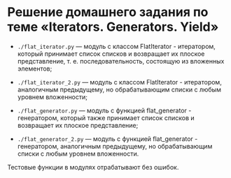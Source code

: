 # Решение домашнего задания по теме «Iterators. Generators. Yield»

- `./flat_iterator.py` — модуль с классом FlatIterator - итератором, который принимает список списков
и возвращает их плоское представление, т. е. последовательность, состоящую из вложенных элементов; 

- `./flat_iterator_2.py` — модуль с классом FlatIterator - итератором, аналогичным предыдущему, 
но обрабатывающим списки с любым уровнем вложенности; 

- `./flat_generator.py` — модуль с функцией flat_generator - генератором, который также принимает список 
списков и возвращает их плоское представление; 

- `./flat_generator_2.py` — модуль с функцией flat_generator - генератором, аналогичным предыдущему, 
но обрабатывающим списки с любым уровнем вложенности.

Тестовые функции в модулях отрабатывают без ошибок.


